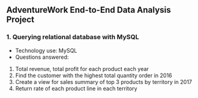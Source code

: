 ## AdventureWork End-to-End Data Analysis Project
### 1. Querying relational database with MySQL
- Technology use: MySQL
- Questions answered:
1. Total revenue, total profit for each product each year
2. Find the customer with the highest total quantity order in 2016
3. Create a view for sales summary of top 3 products by territory in 2017
4. Return rate of each product line in each territory
